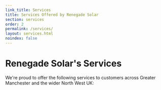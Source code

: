 ```yaml
---
link_title: Services
title: Services Offered by Renegade Solar
section: services
order: 2
permalink: /services/
layout: services.html
noindex: false
---
```

# Renegade Solar's Services

We're proud to offer the following services to customers across Greater Manchester and the wider North West UK:
